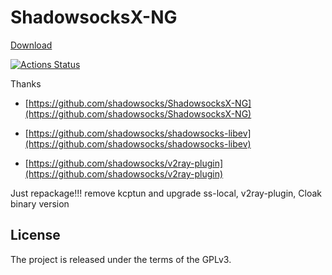# ShadowsocksX-NG

[Download](https://github.com/skylens/ShadowsocksX-NG/releases/latest)

[![Actions Status](https://github.com/skylens/ShadowsocksX-NG/actions/workflows/mian.yml/badge.svg?branch=v1.9.6)](https://github.com/skylens/ShadowsocksX-NG/actions/workflows/mian.yml)

Thanks 

- [https://github.com/shadowsocks/ShadowsocksX-NG](https://github.com/shadowsocks/ShadowsocksX-NG)

- [https://github.com/shadowsocks/shadowsocks-libev](https://github.com/shadowsocks/shadowsocks-libev)

- [https://github.com/shadowsocks/v2ray-plugin](https://github.com/shadowsocks/v2ray-plugin)

Just repackage!!! remove kcptun and upgrade ss-local, v2ray-plugin, Cloak binary version


## License

The project is released under the terms of the GPLv3.

